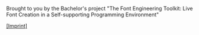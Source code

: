 

Brought to you by the Bachelor's project "The Font Engineering Toolkit: Live Font Creation in a Self-supporting Programming Environment"


[[Imprint]](https://www.hpi.uni-potsdam.de/hirschfeld/imprint/index.html)
